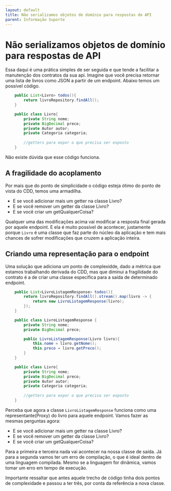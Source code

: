```yaml
---
layout: default
title: Não serializamos objetos de domínio para respostas de API 
parent: Informação Suporte
---
```

# Não serializamos objetos de domínio para respostas de API

Essa daqui é uma prática simples de ser seguida e que tende a facilitar a manutenção dos contratos da sua api. Imagine que você precisa retornar uma lista de livros como JSON a partir de um endpoint. Abaixo temos um possível código.

```java
    public List<Livro> todos(){
        return livroRepository.findAll();
    }

    public class Livro{
        private String nome;
        private BigDecimal preco;
        private Autor autor;
        private Categoria categoria;
        
        //getters para expor o que precisa ser exposto
    }
```

Não existe dúvida que esse código funciona. 

## A fragilidade do acoplamento

Por mais que do ponto de simplicidade o código esteja ótimo do ponto de vista do CDD, temos uma armadilha. 

* E se você adicionar mais um getter na classe Livro?
* E se você remover um getter da classe Livro?
* E se você criar um getQualquerCoisa?

Qualquer uma das modificações acima vai modificar a resposta final gerada por aquele endpoint. E ela é muito possível de acontecer, justamente porque ```Livro``` é uma classe que faz parte do núcleo da aplicação e tem mais chances de sofrer modificações que cruzem a aplicação inteira. 

## Criando uma representação para o endpoint

Uma solução que adiciona um ponto de complexidde, dado a métrica que estamos trabalhando derivada do CDD, mas que diminui a fragilidade do contrato é a de criar uma classe específica para a saída de determinado endpoint. 

```java
    public List<LivroListagemResponse> todos(){
        return livroRepository.findAll().stream().map(livro -> {
            return new LivroListagemResponse(livro);
        });
    }

    public class LivroListagemResponse {
        private String nome;
        private BigDecimal preco;

        public LivroListagemResponse(Livro livro){
            this.nome = livro.getNome();
            this.preco = livro.getPreco();
        }
    }

    public class Livro{
        private String nome;
        private BigDecimal preco;
        private Autor autor;
        private Categoria categoria;
        
        //getters para expor o que precisa ser exposto
    }
```

Perceba que agora a classe ```LivroListagemResponse``` funciona como uma representante(Proxy) do livro para aquele endpoint. Vamos fazer as mesmas perguntas agora:

* E se você adicionar mais um getter na classe Livro?
* E se você remover um getter da classe Livro?
* E se você criar um getQualquerCoisa?

Para a primeira e terceira nada vai acontecer na nossa classe de saída. Já para a segunda vamos ter um erro de compilação, o que é ideal dentro de uma linguagem compilada. Mesmo se a linguagem for dinâmica, vamos tomar um erro em tempo de execução. 

Importante ressaltar que antes aquele trecho de código tinha dois pontos de complexidade e passou a ter três, por conta da referência a nova classe.